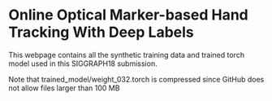 # Online Optical Marker-based Hand Tracking With Deep Labels
This webpage contains all the synthetic training data and trained torch model used in this SIGGRAPH18 submission. 

Note that trained_model/weight_032.torch is compressed since GitHub does not allow files larger than 100 MB
